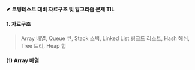 
#### ✔ 코딩테스트 대비 자료구조 및 알고리즘 문제 TIL

#### 1. 자료구조 
> Array 배열, Queue 큐, Stack 스택, Linked List 링크드 리스트, Hash 해쉬, Tree 트리, Heap 힙

#### (1) Array 배열
